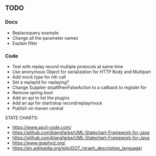 ## TODO

### Docs

* Replacequery example
* Change all the parameter names
* Explain filter

### Code
* Test with replay record multiple protocols at same time
* Use anonymous Object for serialization for HTTP Body and Multipart
* Add mock type for nth call
* Set a replayId for replaying?
* Change Supplier<Boolean> stopWhenFalseAction to a callback to register for
* Remove spring boot
* Add an api to list the plugins
* Add an api for start/stop record/replay/mock
* Publish on maven central


STATE CHARTS:

* https://www.ascii-code.com/
* https://github.com/klangfarbe/UML-Statechart-Framework-for-Java
* https://github.com/klangfarbe/UML-Statechart-Framework-for-Java
* https://www.graphviz.org/
* https://en.wikipedia.org/wiki/DOT_(graph_description_language)